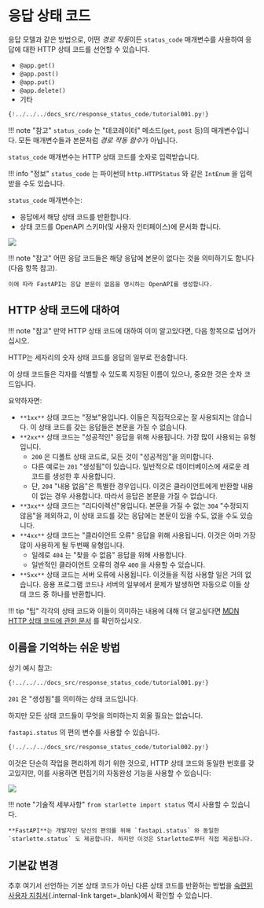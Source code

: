 # 응답 상태 코드

응답 모델과 같은 방법으로, 어떤 *경로 작동*이든 `status_code` 매개변수를 사용하여 응답에 대한 HTTP 상태 코드를 선언할 수 있습니다.

* `@app.get()`
* `@app.post()`
* `@app.put()`
* `@app.delete()`
* 기타

```Python hl_lines="6" 
{!../../../docs_src/response_status_code/tutorial001.py!}
```

!!! note "참고" 
    `status_code` 는 "데코레이터" 메소드(`get`, `post` 등)의 매개변수입니다. 모든 매개변수들과 본문처럼 *경로 작동 함수*가 아닙니다.

`status_code` 매개변수는 HTTP 상태 코드를 숫자로 입력받습니다.

!!! info "정보"
    `status_code` 는 파이썬의 `http.HTTPStatus` 와 같은 `IntEnum` 을 입력받을 수도 있습니다.

`status_code` 매개변수는:

* 응답에서 해당 상태 코드를 반환합니다.
* 상태 코드를 OpenAPI 스키마(및 사용자 인터페이스)에 문서화 합니다.

<img src="https://fastapi.tiangolo.com/img/tutorial/response-status-code/image01.png">

!!! note "참고" 
    어떤 응답 코드들은 해당 응답에 본문이 없다는 것을 의미하기도 합니다 (다음 항목 참고).

    이에 따라 FastAPI는 응답 본문이 없음을 명시하는 OpenAPI를 생성합니다.

## HTTP 상태 코드에 대하여

!!! note "참고"
    만약 HTTP 상태 코드에 대하여 이미 알고있다면, 다음 항목으로 넘어가십시오.

HTTP는 세자리의 숫자 상태 코드를 응답의 일부로 전송합니다.

이 상태 코드들은 각자를 식별할 수 있도록 지정된 이름이 있으나, 중요한 것은 숫자 코드입니다.

요약하자면:

* `**1xx**` 상태 코드는 "정보"용입니다. 이들은 직접적으로는 잘 사용되지는 않습니다. 이 상태 코드를 갖는 응답들은 본문을 가질 수 없습니다.
* `**2xx**` 상태 코드는 "성공적인" 응답을 위해 사용됩니다. 가장 많이 사용되는 유형입니다.
    * `200` 은 디폴트 상태 코드로, 모든 것이 "성공적임"을 의미합니다.
    * 다른 예로는 `201` "생성됨"이 있습니다. 일반적으로 데이터베이스에 새로운 레코드를 생성한 후 사용합니다.
    * 단, `204` "내용 없음"은 특별한 경우입니다. 이것은 클라이언트에게 반환할 내용이 없는 경우 사용합니다. 따라서 응답은 본문을 가질 수 없습니다.
* `**3xx**` 상태 코드는 "리다이렉션"용입니다. 본문을 가질 수 없는 `304` "수정되지 않음"을 제외하고, 이 상태 코드를 갖는 응답에는 본문이 있을 수도, 없을 수도 있습니다.
* `**4xx**` 상태 코드는 "클라이언트 오류" 응답을 위해 사용됩니다. 이것은 아마 가장 많이 사용하게 될 두번째 유형입니다.
    * 일례로 `404` 는 "찾을 수 없음" 응답을 위해 사용합니다.
    * 일반적인 클라이언트 오류의 경우 `400` 을 사용할 수 있습니다.
* `**5xx**` 상태 코드는 서버 오류에 사용됩니다. 이것들을 직접 사용할 일은 거의 없습니다. 응용 프로그램 코드나 서버의 일부에서 문제가 발생하면 자동으로 이들 상태 코드 중 하나를 반환합니다.

!!! tip "팁"
    각각의 상태 코드와 이들이 의미하는 내용에 대해 더 알고싶다면 <a href="https://developer.mozilla.org/en-US/docs/Web/HTTP/Status" class="external-link" target="_blank"><abbr title="Mozilla Developer Network">MDN</abbr> HTTP 상태 코드에 관한 문서</a> 를 확인하십시오.

## 이름을 기억하는 쉬운 방법

상기 예시 참고:

```Python hl_lines="6" 
{!../../../docs_src/response_status_code/tutorial001.py!}
```

`201` 은 "생성됨"를 의미하는 상태 코드입니다.

하지만 모든 상태 코드들이 무엇을 의미하는지 외울 필요는 없습니다.

`fastapi.status` 의 편의 변수를 사용할 수 있습니다.

```Python hl_lines="1  6" 
{!../../../docs_src/response_status_code/tutorial002.py!}
```

이것은 단순히 작업을 편리하게 하기 위한 것으로, HTTP 상태 코드와 동일한 번호를 갖고있지만, 이를 사용하면 편집기의 자동완성 기능을 사용할 수 있습니다:

<img src="https://fastapi.tiangolo.com/img/tutorial/response-status-code/image02.png">

!!! note "기술적 세부사항"
    `from starlette import status` 역시 사용할 수 있습니다.

    **FastAPI**는 개발자인 당신의 편의를 위해 `fastapi.status` 와 동일한 `starlette.status` 도 제공합니다. 하지만 이것은 Starlette로부터 직접 제공됩니다.

## 기본값 변경

추후 여기서 선언하는 기본 상태 코드가 아닌 다른 상태 코드를 반환하는 방법을 [숙련된 사용자 지침서](https://fastapi.tiangolo.com/ko/advanced/response-change-status-code/){.internal-link target=_blank}에서 확인할 수 있습니다.

